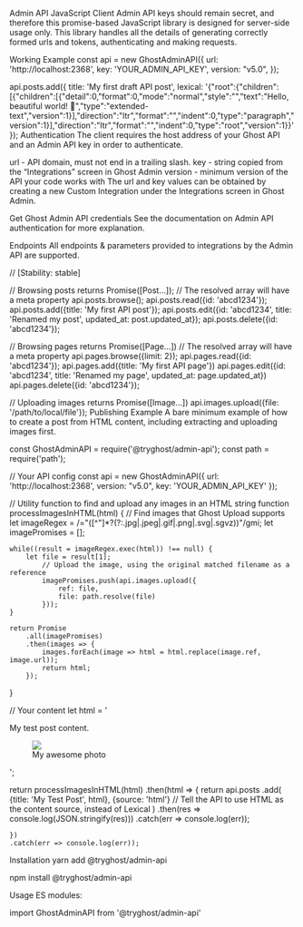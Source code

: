 Admin API JavaScript Client
Admin API keys should remain secret, and therefore this promise-based JavaScript library is designed for server-side usage only. This library handles all the details of generating correctly formed urls and tokens, authenticating and making requests.

Working Example
const api = new GhostAdminAPI({
url: 'http://localhost:2368',
key: 'YOUR_ADMIN_API_KEY',
version: "v5.0",
});

api.posts.add({
title: 'My first draft API post',
lexical: '{"root":{"children":[{"children":[{"detail":0,"format":0,"mode":"normal","style":"","text":"Hello, beautiful world! 👋","type":"extended-text","version":1}],"direction":"ltr","format":"","indent":0,"type":"paragraph","version":1}],"direction":"ltr","format":"","indent":0,"type":"root","version":1}}'
});
Authentication
The client requires the host address of your Ghost API and an Admin API key in order to authenticate.

url - API domain, must not end in a trailing slash.
key - string copied from the “Integrations” screen in Ghost Admin
version - minimum version of the API your code works with
The url and key values can be obtained by creating a new Custom Integration under the Integrations screen in Ghost Admin.

Get Ghost Admin API credentials
See the documentation on Admin API authentication for more explanation.

Endpoints
All endpoints & parameters provided to integrations by the Admin API are supported.

// [Stability: stable]

// Browsing posts returns Promise([Post...]);
// The resolved array will have a meta property
api.posts.browse();
api.posts.read({id: 'abcd1234'});
api.posts.add({title: 'My first API post'});
api.posts.edit({id: 'abcd1234', title: 'Renamed my post', updated_at: post.updated_at});
api.posts.delete({id: 'abcd1234'});

// Browsing pages returns Promise([Page...])
// The resolved array will have a meta property
api.pages.browse({limit: 2});
api.pages.read({id: 'abcd1234'});
api.pages.add({title: 'My first API page'})
api.pages.edit({id: 'abcd1234', title: 'Renamed my page', updated_at: page.updated_at})
api.pages.delete({id: 'abcd1234'});

// Uploading images returns Promise([Image...])
api.images.upload({file: '/path/to/local/file'});
Publishing Example
A bare minimum example of how to create a post from HTML content, including extracting and uploading images first.

const GhostAdminAPI = require('@tryghost/admin-api');
const path = require('path');

// Your API config
const api = new GhostAdminAPI({
url: 'http://localhost:2368',
version: "v5.0",
key: 'YOUR_ADMIN_API_KEY'
});

// Utility function to find and upload any images in an HTML string
function processImagesInHTML(html) {
// Find images that Ghost Upload supports
let imageRegex = /="([^"]*?(?:\.jpg|\.jpeg|\.gif|\.png|\.svg|\.sgvz))"/gmi;
let imagePromises = [];

    while((result = imageRegex.exec(html)) !== null) {
        let file = result[1];
            // Upload the image, using the original matched filename as a reference
            imagePromises.push(api.images.upload({
                ref: file,
                file: path.resolve(file)
            }));
    }

    return Promise
        .all(imagePromises)
        .then(images => {
            images.forEach(image => html = html.replace(image.ref, image.url));
            return html;
        });
}

// Your content
let html = '<p>My test post content.</p><figure><img src="/path/to/my/image.jpg" /><figcaption>My awesome photo</figcaption></figure>';

return processImagesInHTML(html)
.then(html => {
return api.posts
.add(
{title: 'My Test Post', html},
{source: 'html'} // Tell the API to use HTML as the content source, instead of Lexical
)
.then(res => console.log(JSON.stringify(res)))
.catch(err => console.log(err));

    })
    .catch(err => console.log(err));
Installation
yarn add @tryghost/admin-api

npm install @tryghost/admin-api

Usage
ES modules:

import GhostAdminAPI from '@tryghost/admin-api'